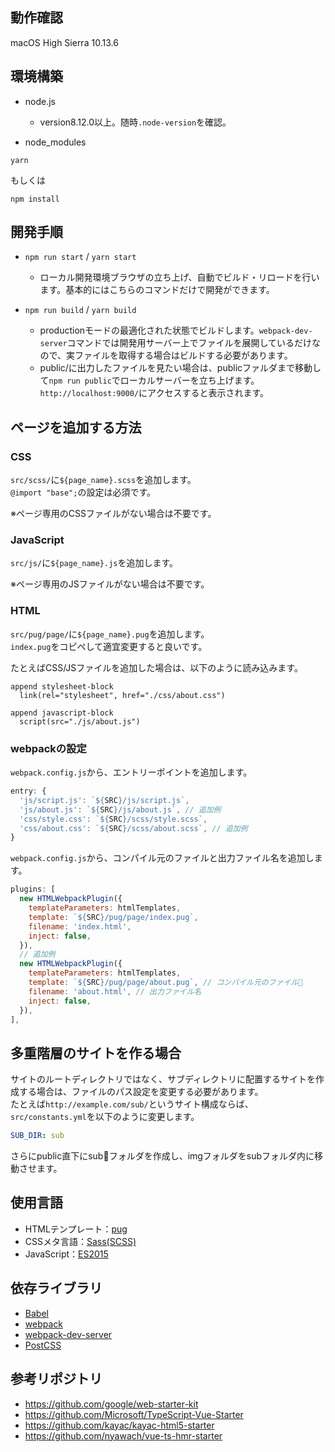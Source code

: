 ## 動作確認

macOS High Sierra 10.13.6

## 環境構築

- node.js
  - version8.12.0以上。随時`.node-version`を確認。

- node_modules

```
yarn
```
もしくは
```
npm install
```

## 開発手順

- `npm run start` / `yarn start`
  - ローカル開発環境ブラウザの立ち上げ、自動でビルド・リロードを行います。基本的にはこちらのコマンドだけで開発ができます。

- `npm run build` / `yarn build`
  - productionモードの最適化された状態でビルドします。`webpack-dev-server`コマンドでは開発用サーバー上でファイルを展開しているだけなので、実ファイルを取得する場合はビルドする必要があります。
  - public/に出力したファイルを見たい場合は、publicファルダまで移動して`npm run public`でローカルサーバーを立ち上げます。`http://localhost:9000/`にアクセスすると表示されます。

## ページを追加する方法

### CSS

`src/scss/`に`${page_name}.scss`を追加します。  
`@import "base";`の設定は必須です。  

※ページ専用のCSSファイルがない場合は不要です。

### JavaScript

`src/js/`に`${page_name}.js`を追加します。  

※ページ専用のJSファイルがない場合は不要です。

### HTML

`src/pug/page/`に`${page_name}.pug`を追加します。  
`index.pug`をコピペして適宜変更すると良いです。  

たとえばCSS/JSファイルを追加した場合は、以下のように読み込みます。

```pug
append stylesheet-block
  link(rel="stylesheet", href="./css/about.css")

append javascript-block
  script(src="./js/about.js")
```

### webpackの設定

`webpack.config.js`から、エントリーポイントを追加します。

```javascript
entry: {
  'js/script.js': `${SRC}/js/script.js`,
  'js/about.js': `${SRC}/js/about.js`, // 追加例
  'css/style.css': `${SRC}/scss/style.scss`,
  'css/about.css': `${SRC}/scss/about.scss`, // 追加例
}
```

`webpack.config.js`から、コンパイル元のファイルと出力ファイル名を追加します。

```javascript
plugins: [
  new HTMLWebpackPlugin({
    templateParameters: htmlTemplates,
    template: `${SRC}/pug/page/index.pug`,
    filename: 'index.html',
    inject: false,
  }),
  // 追加例
  new HTMLWebpackPlugin({
    templateParameters: htmlTemplates,
    template: `${SRC}/pug/page/about.pug`, // コンパイル元のファイル
    filename: 'about.html', // 出力ファイル名
    inject: false,
  }),
],
```

## 多重階層のサイトを作る場合

サイトのルートディレクトリではなく、サブディレクトリに配置するサイトを作成する場合は、ファイルのパス設定を変更する必要があります。  
たとえば`http://example.com/sub/`というサイト構成ならば、`src/constants.yml`を以下のように変更します。

```yml
SUB_DIR: sub
```

さらにpublic直下にsubフォルダを作成し、imgフォルダをsubフォルダ内に移動させます。


## 使用言語

- HTMLテンプレート：[pug](https://pugjs.org/api/getting-started.html)
- CSSメタ言語：[Sass(SCSS)](http://sass-lang.com/)
- JavaScript：[ES2015](https://babeljs.io/docs/en/learn)

## 依存ライブラリ

- [Babel](https://babeljs.io/)
- [webpack](https://webpack.js.org/)
- [webpack-dev-server](https://github.com/webpack/webpack-dev-server)
- [PostCSS](https://postcss.org/)

## 参考リポジトリ

- https://github.com/google/web-starter-kit
- https://github.com/Microsoft/TypeScript-Vue-Starter
- https://github.com/kayac/kayac-html5-starter
- https://github.com/nyawach/vue-ts-hmr-starter
